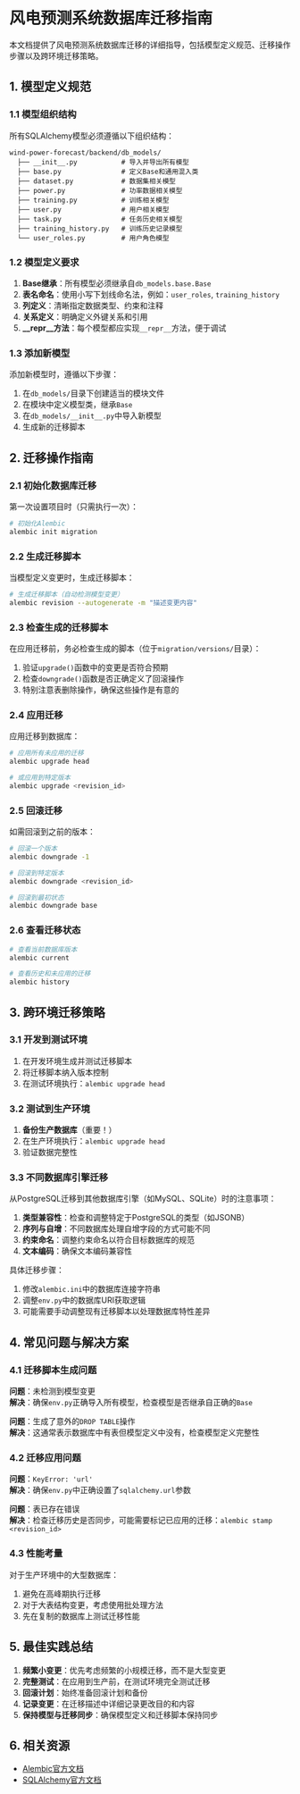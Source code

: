 # 风电预测系统数据库迁移指南

本文档提供了风电预测系统数据库迁移的详细指导，包括模型定义规范、迁移操作步骤以及跨环境迁移策略。

## 1. 模型定义规范

### 1.1 模型组织结构

所有SQLAlchemy模型必须遵循以下组织结构：

```
wind-power-forecast/backend/db_models/
  ├── __init__.py           # 导入并导出所有模型
  ├── base.py               # 定义Base和通用混入类
  ├── dataset.py            # 数据集相关模型
  ├── power.py              # 功率数据相关模型
  ├── training.py           # 训练相关模型
  ├── user.py               # 用户相关模型
  ├── task.py               # 任务历史相关模型
  ├── training_history.py   # 训练历史记录模型
  └── user_roles.py         # 用户角色模型
```

### 1.2 模型定义要求

1. **Base继承**：所有模型必须继承自`db_models.base.Base`
2. **表名命名**：使用小写下划线命名法，例如：`user_roles`, `training_history`
3. **列定义**：清晰指定数据类型、约束和注释
4. **关系定义**：明确定义外键关系和引用
5. **__repr__方法**：每个模型都应实现`__repr__`方法，便于调试

### 1.3 添加新模型

添加新模型时，遵循以下步骤：

1. 在`db_models/`目录下创建适当的模块文件
2. 在模块中定义模型类，继承`Base`
3. 在`db_models/__init__.py`中导入新模型
4. 生成新的迁移脚本

## 2. 迁移操作指南

### 2.1 初始化数据库迁移

第一次设置项目时（只需执行一次）：

```bash
# 初始化Alembic
alembic init migration
```

### 2.2 生成迁移脚本

当模型定义变更时，生成迁移脚本：

```bash
# 生成迁移脚本（自动检测模型变更）
alembic revision --autogenerate -m "描述变更内容"
```

### 2.3 检查生成的迁移脚本

在应用迁移前，务必检查生成的脚本（位于`migration/versions/`目录）：

1. 验证`upgrade()`函数中的变更是否符合预期
2. 检查`downgrade()`函数是否正确定义了回滚操作
3. 特别注意表删除操作，确保这些操作是有意的

### 2.4 应用迁移

应用迁移到数据库：

```bash
# 应用所有未应用的迁移
alembic upgrade head

# 或应用到特定版本
alembic upgrade <revision_id>
```

### 2.5 回滚迁移

如需回滚到之前的版本：

```bash
# 回滚一个版本
alembic downgrade -1

# 回滚到特定版本
alembic downgrade <revision_id>

# 回滚到最初状态
alembic downgrade base
```

### 2.6 查看迁移状态

```bash
# 查看当前数据库版本
alembic current

# 查看历史和未应用的迁移
alembic history
```

## 3. 跨环境迁移策略

### 3.1 开发到测试环境

1. 在开发环境生成并测试迁移脚本
2. 将迁移脚本纳入版本控制
3. 在测试环境执行：`alembic upgrade head`

### 3.2 测试到生产环境

1. **备份生产数据库**（重要！）
2. 在生产环境执行：`alembic upgrade head`
3. 验证数据完整性

### 3.3 不同数据库引擎迁移

从PostgreSQL迁移到其他数据库引擎（如MySQL、SQLite）时的注意事项：

1. **类型兼容性**：检查和调整特定于PostgreSQL的类型（如JSONB）
2. **序列与自增**：不同数据库处理自增字段的方式可能不同
3. **约束命名**：调整约束命名以符合目标数据库的规范
4. **文本编码**：确保文本编码兼容性

具体迁移步骤：

1. 修改`alembic.ini`中的数据库连接字符串
2. 调整`env.py`中的数据库URI获取逻辑
3. 可能需要手动调整现有迁移脚本以处理数据库特性差异

## 4. 常见问题与解决方案

### 4.1 迁移脚本生成问题

**问题**：未检测到模型变更  
**解决**：确保`env.py`正确导入所有模型，检查模型是否继承自正确的`Base`

**问题**：生成了意外的`DROP TABLE`操作  
**解决**：这通常表示数据库中有表但模型定义中没有，检查模型定义完整性

### 4.2 迁移应用问题

**问题**：`KeyError: 'url'`  
**解决**：确保`env.py`中正确设置了`sqlalchemy.url`参数

**问题**：表已存在错误  
**解决**：检查迁移历史是否同步，可能需要标记已应用的迁移：`alembic stamp <revision_id>`

### 4.3 性能考量

对于生产环境中的大型数据库：

1. 避免在高峰期执行迁移
2. 对于大表结构变更，考虑使用批处理方法
3. 先在复制的数据库上测试迁移性能

## 5. 最佳实践总结

1. **频繁小变更**：优先考虑频繁的小规模迁移，而不是大型变更
2. **完整测试**：在应用到生产前，在测试环境完全测试迁移
3. **回滚计划**：始终准备回滚计划和备份
4. **记录变更**：在迁移描述中详细记录更改目的和内容
5. **保持模型与迁移同步**：确保模型定义和迁移脚本保持同步

## 6. 相关资源

- [Alembic官方文档](https://alembic.sqlalchemy.org/)
- [SQLAlchemy官方文档](https://docs.sqlalchemy.org/) 